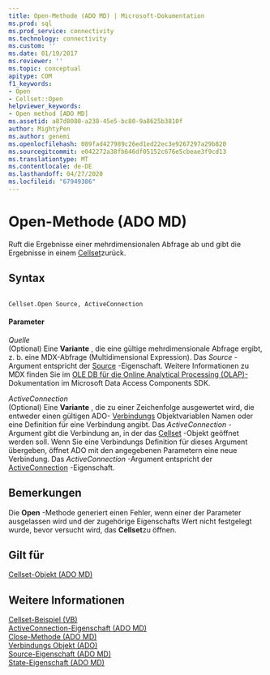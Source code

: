 ```yaml
---
title: Open-Methode (ADO MD) | Microsoft-Dokumentation
ms.prod: sql
ms.prod_service: connectivity
ms.technology: connectivity
ms.custom: ''
ms.date: 01/19/2017
ms.reviewer: ''
ms.topic: conceptual
apitype: COM
f1_keywords:
- Open
- Cellset::Open
helpviewer_keywords:
- Open method [ADO MD]
ms.assetid: a87d8080-a238-45e5-bc80-9a8625b3810f
author: MightyPen
ms.author: genemi
ms.openlocfilehash: 089fad427989c26ed1ed22ec3e9267297a29b820
ms.sourcegitcommit: e042272a38fb646df05152c676e5cbeae3f9cd13
ms.translationtype: MT
ms.contentlocale: de-DE
ms.lasthandoff: 04/27/2020
ms.locfileid: "67949386"
---
```

# <a name="open-method-ado-md"></a>Open-Methode (ADO MD)
Ruft die Ergebnisse einer mehrdimensionalen Abfrage ab und gibt die Ergebnisse in einem [Cellset](../../../ado/reference/ado-md-api/cellset-object-ado-md.md)zurück.  
  
## <a name="syntax"></a>Syntax  
  
```  
  
Cellset.Open Source, ActiveConnection  
```  
  
#### <a name="parameters"></a>Parameter  
 *Quelle*  
 (Optional) Eine **Variante** , die eine gültige mehrdimensionale Abfrage ergibt, z. b. eine MDX-Abfrage (Multidimensional Expression). Das *Source* -Argument entspricht der [Source](../../../ado/reference/ado-md-api/source-property-ado-md.md) -Eigenschaft. Weitere Informationen zu MDX finden Sie im [OLE DB für die Online Analytical Processing (OLAP)-](https://msdn.microsoft.com/8a7673c6-3ca1-4411-9f1e-adf1e47df4f3) Dokumentation im Microsoft Data Access Components SDK.  
  
 *ActiveConnection*  
 (Optional) Eine **Variante** , die zu einer Zeichenfolge ausgewertet wird, die entweder einen gültigen ADO- [Verbindungs](../../../ado/reference/ado-api/connection-object-ado.md) Objektvariablen Namen oder eine Definition für eine Verbindung angibt. Das *ActiveConnection* -Argument gibt die Verbindung an, in der das [Cellset](../../../ado/reference/ado-md-api/cellset-object-ado-md.md) -Objekt geöffnet werden soll. Wenn Sie eine Verbindungs Definition für dieses Argument übergeben, öffnet ADO mit den angegebenen Parametern eine neue Verbindung. Das *ActiveConnection* -Argument entspricht der [ActiveConnection](../../../ado/reference/ado-md-api/activeconnection-property-ado-md.md) -Eigenschaft.  
  
## <a name="remarks"></a>Bemerkungen  
 Die **Open** -Methode generiert einen Fehler, wenn einer der Parameter ausgelassen wird und der zugehörige Eigenschafts Wert nicht festgelegt wurde, bevor versucht wird, das **Cellset**zu öffnen.  
  
## <a name="applies-to"></a>Gilt für  
 [Cellset-Objekt (ADO MD)](../../../ado/reference/ado-md-api/cellset-object-ado-md.md)  
  
## <a name="see-also"></a>Weitere Informationen  
 [Cellset-Beispiel (VB)](../../../ado/reference/ado-md-api/cellset-example-vb.md)   
 [ActiveConnection-Eigenschaft (ADO MD)](../../../ado/reference/ado-md-api/activeconnection-property-ado-md.md)   
 [Close-Methode (ADO MD)](../../../ado/reference/ado-md-api/close-method-ado-md.md)   
 [Verbindungs Objekt (ADO)](../../../ado/reference/ado-api/connection-object-ado.md)   
 [Source-Eigenschaft (ADO MD)](../../../ado/reference/ado-md-api/source-property-ado-md.md)   
 [State-Eigenschaft (ADO MD)](../../../ado/reference/ado-md-api/state-property-ado-md.md)
